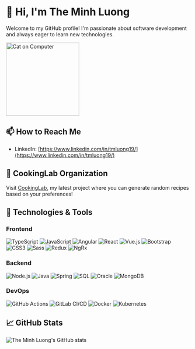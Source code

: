 # 👋 Hi, I'm The Minh Luong

Welcome to my GitHub profile! I'm passionate about software development and always eager to learn new technologies.

<img src="https://media.giphy.com/media/JIX9t2j0ZTN9S/giphy.gif" alt="Cat on Computer" width="200">

## 📫 How to Reach Me
- LinkedIn: [https://www.linkedin.com/in/tmluong19/](https://www.linkedin.com/in/tmluong19/)

## 🍳 CookingLab Organization
Visit [CookingLab](https://github.com/CookingLab), my latest project where you can generate random recipes based on your preferences!

## 🔧 Technologies & Tools

### Frontend
![TypeScript](https://img.shields.io/badge/-TypeScript-007ACC?style=flat&logo=typescript&logoColor=white)
![JavaScript](https://img.shields.io/badge/-JavaScript-F7DF1E?style=flat&logo=javascript&logoColor=black)
![Angular](https://img.shields.io/badge/-Angular-DD0031?style=flat&logo=angular&logoColor=white)
![React](https://img.shields.io/badge/-React-61DAFB?style=flat&logo=react&logoColor=white)
![Vue.js](https://img.shields.io/badge/-Vue.js-4FC08D?style=flat&logo=vue.js&logoColor=white)
![Bootstrap](https://img.shields.io/badge/-Bootstrap-563D7C?style=flat&logo=bootstrap&logoColor=white)
![CSS3](https://img.shields.io/badge/-CSS3-1572B6?style=flat&logo=css3&logoColor=white)
![Sass](https://img.shields.io/badge/-Sass-CC6699?style=flat&logo=sass&logoColor=white)
![Redux](https://img.shields.io/badge/-Redux-764ABC?style=flat&logo=redux&logoColor=white)
![NgRx](https://img.shields.io/badge/-NgRx-DD0031?style=flat&logo=redux&logoColor=white)

### Backend
![Node.js](https://img.shields.io/badge/-Node.js-339933?style=flat&logo=node.js&logoColor=white)
![Java](https://img.shields.io/badge/-Java-007396?style=flat&logo=java&logoColor=white)
![Spring](https://img.shields.io/badge/-Spring-6DB33F?style=flat&logo=spring&logoColor=white)
![SQL](https://img.shields.io/badge/-SQL-4479A1?style=flat&logo=postgresql&logoColor=white)
![Oracle](https://img.shields.io/badge/-Oracle-F80000?style=flat&logo=oracle&logoColor=white)
![MongoDB](https://img.shields.io/badge/-MongoDB-47A248?style=flat&logo=mongodb&logoColor=white)

### DevOps
![GitHub Actions](https://img.shields.io/badge/-GitHub%20Actions-2088FF?style=flat&logo=github-actions&logoColor=white)
![GitLab CI/CD](https://img.shields.io/badge/-GitLab%20CI/CD-FC6D26?style=flat&logo=gitlab&logoColor=white)
![Docker](https://img.shields.io/badge/-Docker-2496ED?style=flat&logo=docker&logoColor=white)
![Kubernetes](https://img.shields.io/badge/-Kubernetes-326CE5?style=flat&logo=kubernetes&logoColor=white)

## 📈 GitHub Stats
![The Minh Luong's GitHub stats](https://github-readme-stats-eight-theta.vercel.app/api?username=ThiiLuu79&show_icons=true&theme=dracula&include_all_commits=true&count_private=true)

<!---
ThiiLuu79/ThiiLuu79 is a ✨ special ✨ repository because its `README.md` (this file) appears on your GitHub profile.
You can click the Preview link to take a look at your changes.
--->
